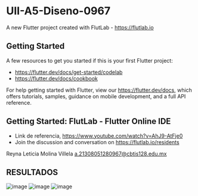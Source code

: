 # UII-A5-Diseno-0967

A new Flutter project created with FlutLab - https://flutlab.io

## Getting Started

A few resources to get you started if this is your first Flutter project:

- https://flutter.dev/docs/get-started/codelab
- https://flutter.dev/docs/cookbook

For help getting started with Flutter, view our
https://flutter.dev/docs, which offers tutorials,
samples, guidance on mobile development, and a full API reference.

## Getting Started: FlutLab - Flutter Online IDE

- Link de referencia, https://www.youtube.com/watch?v=AhJ9-AtFje0
- Join the discussion and conversation on https://flutlab.io/residents

Reyna Leticia Molina Villela a.21308051280967@cbtis128.edu.mx

## RESULTADOS
![image](https://github.com/MolinaVRL128/UII-A5-Diseno0967/assets/143743724/a569457e-9d39-4f6b-a69d-6ccd54ab7fe4) ![image](https://github.com/MolinaVRL128/UII-A5-Diseno0967/assets/143743724/3755766a-0c01-4a74-8517-d597ec7dd083) ![image](https://github.com/MolinaVRL128/UII-A5-Diseno0967/assets/143743724/f4d2b646-7aa8-4cc4-a154-4ca84528022f)

